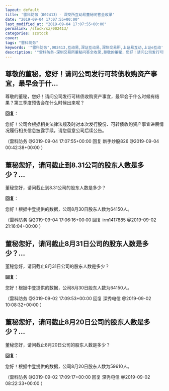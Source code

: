 ```yaml
---
layout: default
title: '雷科防务（002413）- 深交所互动易董秘问答全收录'
date: "2019-09-04 17:07:55+00:00"
last_modified_at: "2019-09-04 17:07:55+00:00"
permalink: /stock/sz/002413/
categories: szstock
cover: 
tags: "雷科防务"
keywords: '"雷科防务",002413,互动易,深证互动易,深圳交易所,上证易互动,上证e互动'
description: '"雷科防务-深圳交易所董秘问答全收录,尊敬的董秘，您好！请问公司发行可转债收购资产事宜，最早会于什么时候有结果？第三季度预告会在什么时候出来呢？"'
---
```


## 尊敬的董秘，您好！请问公司发行可转债收购资产事宜，最早会于什...

尊敬的董秘，您好！请问公司发行可转债收购资产事宜，最早会于什么时候有结果？第三季度预告会在什么时候出来呢？

**回复**：

您好！公司会根据相关法律法规及时对本次发行股份、可转债收购资产事宜进展情况履行相关信息披露手续，请您留意公司后续公告。 

（雷科防务  @2019-09-04 17:07:55+00:00 回复 新手炒股826  @2019-09-04 00:42:38+00:00 ）

## 董秘您好，请问截止到8.31公司的股东人数是多少？...

董秘您好，请问截止到8.31公司的股东人数是多少？

**回复**：

您好！根据中登提供的数据，公司8月30日股东人数为64150人。 

（雷科防务  @2019-09-04 17:06:16+00:00 回复 irm1417885  @2019-09-02 21:16:04+00:00 ）

## 董秘您好，请问截止8月31日公司的股东人数是多少？...

董秘您好，请问截止8月31日公司的股东人数是多少？

**回复**：

您好！根据中登提供的数据，公司8月30日股东人数为64150人。 

（雷科防务  @2019-09-02 17:09:53+00:00 回复 深秀电信  @2019-09-02 10:08:32+00:00 ）

## 董秘您好，请问截止8月20日公司的股东人数是多少？...

董秘您好，请问截止8月20日公司的股东人数是多少？

**回复**：

您好！根据中登提供的数据，公司8月20日股东人数为59610人。 

（雷科防务  @2019-09-02 17:09:17+00:00 回复 深秀电信  @2019-09-02 08:22:33+00:00 ）

